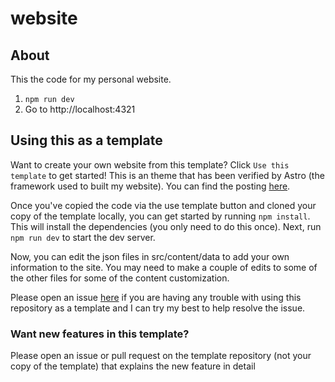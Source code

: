 # website

## About

This the code for my personal website.

1. `npm run dev`
2. Go to http://localhost:4321

## Using this as a template

Want to create your own website from this template? Click `Use this template` to get started! This is an theme that has been verified by Astro (the framework used to built my website). You can find the posting [here](https://astro.build/themes/details/minimal-personal-website-portfolio/).

Once you've copied the code via the use template button and cloned your copy of the template locally, you can get started by running `npm install`. This will install the dependencies (you only need to do this once). Next, run `npm run dev` to start the dev server. 

Now, you can edit the json files in src/content/data to add your own information to the site. You may need to make a couple of edits to some of the other files for some of the content customization.

Please open an issue [here](https://github.com/raspberri05/website/issues) if you are having any trouble with using this repository as a template and I can try my best to help resolve the issue.

### Want new features in this template?

Please open an issue or pull request on the template repository (not your copy of the template) that explains the new feature in detail
